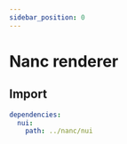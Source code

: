 ```yaml
---
sidebar_position: 0
---
```


# Nanc renderer

## Import

```yaml
dependencies:
  nui:
    path: ../nanc/nui
```
